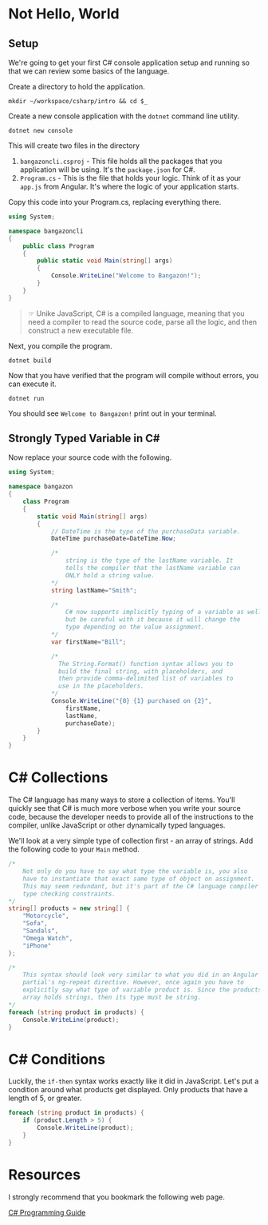 # Not Hello, World

## Setup

We're going to get your first C# console application setup and running so that we can review some basics of the language.

Create a directory to hold the application.

```
mkdir ~/workspace/csharp/intro && cd $_
```

Create a new console application with the `dotnet` command line utility.

```
dotnet new console
```

This will create two files in the directory

1. `bangazoncli.csproj` - This file holds all the packages that you application will be using. It's the `package.json` for C#.
2. `Program.cs` - This is the file that holds your logic. Think of it as your `app.js` from Angular. It's where the logic of your application starts.

Copy this code into your Program.cs, replacing everything there.

```cs
using System;

namespace bangazoncli
{
    public class Program
    {
        public static void Main(string[] args)
        {
            Console.WriteLine("Welcome to Bangazon!");
        }
    }
}

```


> ☞ Unike JavaScript, C# is a compiled language, meaning that you need a compiler to read the source code, parse all the logic, and then construct a new executable file.

Next, you compile the program.

```
dotnet build
```

Now that you have verified that the program will compile without errors, you can execute it.

```
dotnet run
```

You should see `Welcome to Bangazon!` print out in your terminal.

## Strongly Typed Variable in C#

Now replace your source code with the following.

```cs
using System;

namespace bangazon
{
    class Program
    {
        static void Main(string[] args)
        {
            // DateTime is the type of the purchaseData variable.
            DateTime purchaseDate=DateTime.Now;

            /*
                string is the type of the lastName variable. It 
                tells the compiler that the lastName variable can
                ONLY hold a string value.
            */
            string lastName="Smith"; 

            /*
                C# now supports implicitly typing of a variable as well,
                but be careful with it because it will change the 
                type depending on the value assignment.
            */
            var firstName="Bill";

            /* 
              The String.Format() function syntax allows you to
              build the final string, with placeholders, and
              then provide comma-delimited list of variables to
              use in the placeholders.
            */
            Console.WriteLine("{0} {1} purchased on {2}", 
                firstName, 
                lastName, 
                purchaseDate);
        }
    }
}
```

# C# Collections

The C# language has many ways to store a collection of items. You'll quickly see that C# is much more verbose when you write your source code, because the developer needs to provide all of the instructions to the compiler, unlike JavaScript or other dynamically typed languages.

We'll look at a very simple type of collection first - an array of strings. Add the following code to your `Main` method.

```cs
/*
    Not only do you have to say what type the variable is, you also 
    have to instantiate that exact same type of object on assignment.
    This may seem redundant, but it's part of the C# language compiler's 
    type checking constraints.
*/
string[] products = new string[] {
    "Motorcycle",
    "Sofa",
    "Sandals",
    "Omega Watch",
    "iPhone"
};

/*
    This syntax should look very similar to what you did in an Angular
    partial's ng-repeat directive. However, once again you have to 
    explicitly say what type of variable product is. Since the products
    array holds strings, then its type must be string.
*/
foreach (string product in products) {
    Console.WriteLine(product);
}
```

# C# Conditions

Luckily, the `if-then` syntax works exactly like it did in JavaScript. Let's put a condition around what products get displayed. Only products that have a length of 5, or greater.

```cs
foreach (string product in products) {
    if (product.Length > 5) {
        Console.WriteLine(product);
    }
}
```


# Resources

I strongly recommend that you bookmark the following web page.

[C# Programming Guide](https://docs.microsoft.com/en-us/dotnet/csharp/programming-guide/index)